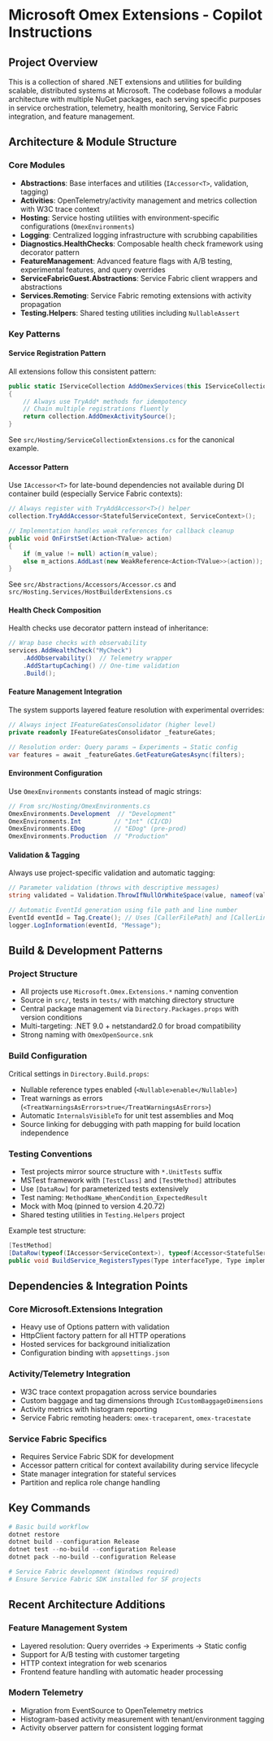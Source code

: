 # Microsoft Omex Extensions - Copilot Instructions

## Project Overview

This is a collection of shared .NET extensions and utilities for building scalable, distributed systems at Microsoft. The codebase follows a modular architecture with multiple NuGet packages, each serving specific purposes in service orchestration, telemetry, health monitoring, Service Fabric integration, and feature management.

## Architecture & Module Structure

### Core Modules

- **Abstractions**: Base interfaces and utilities (`IAccessor<T>`, validation, tagging)
- **Activities**: OpenTelemetry/activity management and metrics collection with W3C trace context
- **Hosting**: Service hosting utilities with environment-specific configurations (`OmexEnvironments`)
- **Logging**: Centralized logging infrastructure with scrubbing capabilities
- **Diagnostics.HealthChecks**: Composable health check framework using decorator pattern
- **FeatureManagement**: Advanced feature flags with A/B testing, experimental features, and query overrides
- **ServiceFabricGuest.Abstractions**: Service Fabric client wrappers and abstractions
- **Services.Remoting**: Service Fabric remoting extensions with activity propagation
- **Testing.Helpers**: Shared testing utilities including `NullableAssert`

### Key Patterns

#### Service Registration Pattern

All extensions follow this consistent pattern:

```csharp
public static IServiceCollection AddOmexServices(this IServiceCollection collection)
{
    // Always use TryAdd* methods for idempotency
    // Chain multiple registrations fluently
    return collection.AddOmexActivitySource();
}
```

See `src/Hosting/ServiceCollectionExtensions.cs` for the canonical example.

#### Accessor Pattern

Use `IAccessor<T>` for late-bound dependencies not available during DI container build (especially Service Fabric contexts):

```csharp
// Always register with TryAddAccessor<T>() helper
collection.TryAddAccessor<StatefulServiceContext, ServiceContext>();

// Implementation handles weak references for callback cleanup
public void OnFirstSet(Action<TValue> action)
{
    if (m_value != null) action(m_value);
    else m_actions.AddLast(new WeakReference<Action<TValue>>(action));
}
```

See `src/Abstractions/Accessors/Accessor.cs` and `src/Hosting.Services/HostBuilderExtensions.cs`

#### Health Check Composition

Health checks use decorator pattern instead of inheritance:

```csharp
// Wrap base checks with observability
services.AddHealthCheck("MyCheck")
    .AddObservability()  // Telemetry wrapper
    .AddStartupCaching() // One-time validation
    .Build();
```

#### Feature Management Integration

The system supports layered feature resolution with experimental overrides:

```csharp
// Always inject IFeatureGatesConsolidator (higher level)
private readonly IFeatureGatesConsolidator _featureGates;

// Resolution order: Query params → Experiments → Static config
var features = await _featureGates.GetFeatureGatesAsync(filters);
```

#### Environment Configuration

Use `OmexEnvironments` constants instead of magic strings:

```csharp
// From src/Hosting/OmexEnvironments.cs
OmexEnvironments.Development  // "Development"
OmexEnvironments.Int         // "Int" (CI/CD)
OmexEnvironments.EDog        // "EDog" (pre-prod)
OmexEnvironments.Production  // "Production"
```

#### Validation & Tagging

Always use project-specific validation and automatic tagging:

```csharp
// Parameter validation (throws with descriptive messages)
string validated = Validation.ThrowIfNullOrWhiteSpace(value, nameof(value));

// Automatic EventId generation using file path and line number
EventId eventId = Tag.Create(); // Uses [CallerFilePath] and [CallerLineNumber]
logger.LogInformation(eventId, "Message");
```

## Build & Development Patterns

### Project Structure

- All projects use `Microsoft.Omex.Extensions.*` naming convention
- Source in `src/`, tests in `tests/` with matching directory structure
- Central package management via `Directory.Packages.props` with version conditions
- Multi-targeting: .NET 9.0 + netstandard2.0 for broad compatibility
- Strong naming with `OmexOpenSource.snk`

### Build Configuration

Critical settings in `Directory.Build.props`:

- Nullable reference types enabled (`<Nullable>enable</Nullable>`)
- Treat warnings as errors (`<TreatWarningsAsErrors>true</TreatWarningsAsErrors>`)
- Automatic `InternalsVisibleTo` for unit test assemblies and Moq
- Source linking for debugging with path mapping for build location independence

### Testing Conventions

- Test projects mirror source structure with `*.UnitTests` suffix
- MSTest framework with `[TestClass]` and `[TestMethod]` attributes
- Use `[DataRow]` for parameterized tests extensively
- Test naming: `MethodName_WhenCondition_ExpectedResult`
- Mock with Moq (pinned to version 4.20.72)
- Shared testing utilities in `Testing.Helpers` project

Example test structure:

```csharp
[TestMethod]
[DataRow(typeof(IAccessor<ServiceContext>), typeof(Accessor<StatefulServiceContext>))]
public void BuildService_RegistersTypes(Type interfaceType, Type implementationType)
```

## Dependencies & Integration Points

### Core Microsoft.Extensions Integration

- Heavy use of Options pattern with validation
- HttpClient factory pattern for all HTTP operations
- Hosted services for background initialization
- Configuration binding with `appsettings.json`

### Activity/Telemetry Integration

- W3C trace context propagation across service boundaries
- Custom baggage and tag dimensions through `ICustomBaggageDimensions`
- Activity metrics with histogram reporting
- Service Fabric remoting headers: `omex-traceparent`, `omex-tracestate`

### Service Fabric Specifics

- Requires Service Fabric SDK for development
- Accessor pattern critical for context availability during service lifecycle
- State manager integration for stateful services
- Partition and replica role change handling

## Key Commands

```powershell
# Basic build workflow
dotnet restore
dotnet build --configuration Release
dotnet test --no-build --configuration Release
dotnet pack --no-build --configuration Release

# Service Fabric development (Windows required)
# Ensure Service Fabric SDK installed for SF projects
```

## Recent Architecture Additions

### Feature Management System

- Layered resolution: Query overrides → Experiments → Static config
- Support for A/B testing with customer targeting
- HTTP context integration for web scenarios
- Frontend feature handling with automatic header processing

### Modern Telemetry

- Migration from EventSource to OpenTelemetry metrics
- Histogram-based activity measurement with tenant/environment tagging
- Activity observer pattern for consistent logging format
